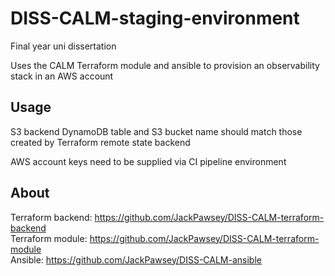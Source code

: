 # DISS-CALM-staging-environment
Final year uni dissertation

Uses the CALM Terraform module and ansible to provision an observability stack in an AWS account

## Usage
S3 backend DynamoDB table and S3 bucket name should match those created by Terraform remote state backend

AWS account keys need to be supplied via CI pipeline environment

## About
Terraform backend: https://github.com/JackPawsey/DISS-CALM-terraform-backend  
Terraform module: https://github.com/JackPawsey/DISS-CALM-terraform-module  
Ansible: https://github.com/JackPawsey/DISS-CALM-ansible
